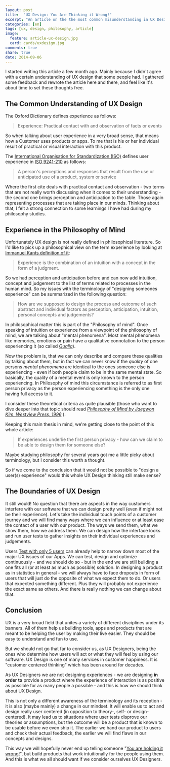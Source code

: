 ```yaml
---
layout: post
title:  "UX Design: You Are Thinking it Wrong!"
excerpt: "An article on the the most common misunderstanding in UX Design."
categories: [en]
tags: [ux, design, philosophy, article]
image:
  feature: article-ux-design.jpg
  card: cards/uxdesign.jpg
comments: true
share: true
date: 2014-09-06
---
```


I started writing this article a few month ago. Mainly because I didn't agree with a certain understanding of UX design that some people had. I gathered some feedback and rewrote the article here and there, and feel like it's about time to set these thoughts free.

## The Common Understanding of UX Design

The Oxford Dictionary defines experience as follows:

> Experience: Practical contact with and observation of facts or events

So when talking about user experience in a very broad sense, that means how a Customer uses products or apps. To me that is his or her individual result of practical or visual interaction with this product.

The [International Organisation for Standardization (ISO)](//iso.org) defines user experience in [ISO 9241-210](//www.iso.org/iso/home/store/catalogue_tc/catalogue_detail.htm?csnumber=52075) as follows:

> A person's perceptions and responses that result from the use or anticipated use of a product, system or service

Where the first cite deals with practical contact and observation - two terms that are not really worth discussing when it comes to their understanding - the second one brings perception and anticipation to the table. Those again representing processes that are taking place in our minds. Thinking about that, I felt a strong connection to some learnings I have had during my philosophy studies.

## Experience in the Philosophy of Mind

Unfortunately UX design is not really defined in philosophical literature. So I'd like to pick up a philosophical view on the term experience by looking at [Immanuel Kants definition of it](//staffweb.hkbu.edu.hk/ppp/ksp1/KSPglos.html):

> Experience is the combination of an intuition with a concept in the form of a judgment.

So we had perception and anticipation before and can now add intuition, concept and judgement to the list of terms related to processes in the human mind. So my issues with the terminology of "designing someones experience" can be summarized in the following question:

> How are we supposed to design the process and outcome of such abstract and individual factors as perception, anticipation, intuition, personal concepts and judgements?

In philosophical matter this is part of the "Philosophy of mind". Once speaking of intuition or experience from a viewpoint of the philosophy of mind,  we are talking about "mental phenomena". Most mental phenomena like memories, emotions or pain have a qualitative connotation to the person experiencing it  (so called *[Qualia](//plato.stanford.edu/entries/qualia/)*).

Now the problem is, that we can only describe and compare these qualities by talking about them, but in fact we can never know if the *quality* of one persons *mental phenomena* are identical to the ones someone else is experiencing - even if both people claim to be in the same mental state. So basically, the quality of a mental event is only known to the person experiencing. In Philosophy of mind this circumstance is referred to as first person privacy as the person experiencing something is the only one having full access to it.

I consider these theoretical criteria as quite plausible (those who want to dive deeper into that topic should read [*Philosophy of Mind by Jaegwon Kim, Westview Press, 1996*](//www.amazon.de/gp/product/0813344581?ie=UTF8&camp=3206&creative=21426&creativeASIN=0813344581&linkCode=shr&tag=httpaethermde-21&linkId=ZCUY76RDBSOCBBZA&qid=1411627401&sr=8-1&keywords=jaegwon+kim) ).

Keeping this main thesis in mind, we're getting close to the point of this whole article:

> If experiences underlie the first person privacy - how can we claim to be able to design them for someone else?

Maybe studying philosophy for several years got me a little picky about terminology, but I consider this worth a thought.

So if we come to the conclusion that it would not be possible to "design a user(s) experience" would this whole UX Design thinking still make sense?

## The Boundaries of UX Design

It still would! No question that there are aspects in the way customers interfere with our software that we can design pretty well (even if might not be their experience). Let's take the individual touch points of a customer journey and we will find many ways where we can influence or at least ease the contact of a user with our product. The ways we send them, what we show them, how we address them. We can design how the interface looks and run user tests to gather insights on their individual experiences and judgements.

Users [Test with only 5 users](//www.measuringusability.com/five-users.php) can already help to narrow down most of the major UX issues of our Apps. We can test, design and optimize continuously - and we should do so -  but in the end we are still building a one fits all (or at least as much as possible) solution. In designing a product as in statistics in general - we will always have to face dropouts in form of users that will just do the opposite of what we expect them to do. Or users that expected something different. Plus they will probably not experience the exact same as others. And there is really nothing we can change about that.

## Conclusion

UX is a very broad field that unites a variety of different disciplines under its banners. All of them help us building tools, apps and products that are meant to be helping the user by making their live easier. They should be easy to understand and fun to use.

But we should not go that far to consider us, as UX Designers, being the ones who determine how users will act or what they will feel by using our software. UX Design is one of many services in customer happiness. It is "customer centered thinking" which has been around for decades.

As UX Designers we are not designing experiences - we are designing **in order to** provide a product where the experience of interaction is as positive as possible for as many people a possible - and this is how we should think about UX Design.

This is not only a different awareness of the terminology and its reception - it is also (maybe mainly) a change in our mindset. It will enable us to act and design really user centered (in opposition to theory-, self- or design-centered). It may lead us to situations where user tests disprove our theories or assumptions, but the outcome will be a product that is known to be usable before we even ship it. The earlier we hand our product to users and check their actual feedback, the earlier we will find flaws in our concepts and designs.

This way we will hopefully never end up telling someone "[You are holding it wrong!](//www.engadget.com/2010/06/24/apple-responds-over-iphone-4-reception-issues-youre-holding-th/)", but build products that work intuitionally for the people using them. And this is what we all should want if we consider ourselves UX Designers.

